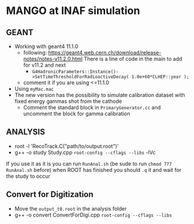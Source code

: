 # MANGO at INAF simulation

## GEANT

- Working with geant4 11.1.0
  - following: <https://geant4.web.cern.ch/download/release-notes/notes-v11.2.0.html> There is a line of code in the main to add for v11.2 and next
    - `G4HadronicParameters::Instance()->SetTimeThresholdForRadioactiveDecay( 1.0e+60*CLHEP::year );`
  - comment it if you are using <=11.1.0
- Using `myMac.mac`
- The new version has the possibility to simulate calibration dataset with fixed energy gammas shot from the cathode
  - Comment the standard block in `PrimaryGenerator.cc` and uncomment the block for gamma calibration

## ANALYSIS

- root -l 'RecoTrack.C("path/to/output.root")'
- g++ -o study Study.cpp `root-config --cflags --libs` -lVc

If you use it as it is you can run `RunAnal.sh` (be sude to run `chmod 777 RunAnal.sh` before) when ROOT has finished you should `.q` it and wait for the study to occur

## Convert for Digitization

- Move the `output_t0.root` in the analysis folder
- g++ -o convert ConvertForDigi.cpp `root-config --cflags --libs`